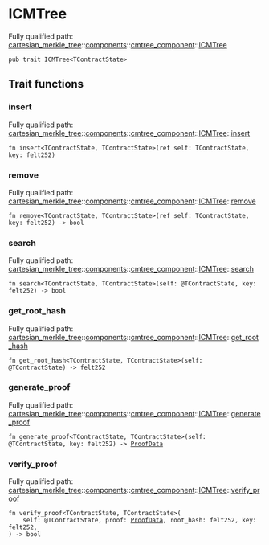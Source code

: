 # ICMTree

Fully qualified path: [cartesian_merkle_tree](./cartesian_merkle_tree.md)::[components](./cartesian_merkle_tree-components.md)::[cmtree_component](./cartesian_merkle_tree-components-cmtree_component.md)::[ICMTree](./cartesian_merkle_tree-components-cmtree_component-ICMTree.md)

<pre><code class="language-cairo">pub trait ICMTree&lt;TContractState&gt;</code></pre>

## Trait functions

### insert

Fully qualified path: [cartesian_merkle_tree](./cartesian_merkle_tree.md)::[components](./cartesian_merkle_tree-components.md)::[cmtree_component](./cartesian_merkle_tree-components-cmtree_component.md)::[ICMTree](./cartesian_merkle_tree-components-cmtree_component-ICMTree.md)::[insert](./cartesian_merkle_tree-components-cmtree_component-ICMTree.md#insert)

<pre><code class="language-cairo">fn insert&lt;TContractState, TContractState&gt;(ref self: TContractState, key: felt252)</code></pre>


### remove

Fully qualified path: [cartesian_merkle_tree](./cartesian_merkle_tree.md)::[components](./cartesian_merkle_tree-components.md)::[cmtree_component](./cartesian_merkle_tree-components-cmtree_component.md)::[ICMTree](./cartesian_merkle_tree-components-cmtree_component-ICMTree.md)::[remove](./cartesian_merkle_tree-components-cmtree_component-ICMTree.md#remove)

<pre><code class="language-cairo">fn remove&lt;TContractState, TContractState&gt;(ref self: TContractState, key: felt252) -&gt; bool</code></pre>


### search

Fully qualified path: [cartesian_merkle_tree](./cartesian_merkle_tree.md)::[components](./cartesian_merkle_tree-components.md)::[cmtree_component](./cartesian_merkle_tree-components-cmtree_component.md)::[ICMTree](./cartesian_merkle_tree-components-cmtree_component-ICMTree.md)::[search](./cartesian_merkle_tree-components-cmtree_component-ICMTree.md#search)

<pre><code class="language-cairo">fn search&lt;TContractState, TContractState&gt;(self: @TContractState, key: felt252) -&gt; bool</code></pre>


### get_root_hash

Fully qualified path: [cartesian_merkle_tree](./cartesian_merkle_tree.md)::[components](./cartesian_merkle_tree-components.md)::[cmtree_component](./cartesian_merkle_tree-components-cmtree_component.md)::[ICMTree](./cartesian_merkle_tree-components-cmtree_component-ICMTree.md)::[get_root_hash](./cartesian_merkle_tree-components-cmtree_component-ICMTree.md#get_root_hash)

<pre><code class="language-cairo">fn get_root_hash&lt;TContractState, TContractState&gt;(self: @TContractState) -&gt; felt252</code></pre>


### generate_proof

Fully qualified path: [cartesian_merkle_tree](./cartesian_merkle_tree.md)::[components](./cartesian_merkle_tree-components.md)::[cmtree_component](./cartesian_merkle_tree-components-cmtree_component.md)::[ICMTree](./cartesian_merkle_tree-components-cmtree_component-ICMTree.md)::[generate_proof](./cartesian_merkle_tree-components-cmtree_component-ICMTree.md#generate_proof)

<pre><code class="language-cairo">fn generate_proof&lt;TContractState, TContractState&gt;(self: @TContractState, key: felt252) -&gt; <a href="cartesian_merkle_tree-components-cmtree_component-ProofData.html">ProofData</a></code></pre>


### verify_proof

Fully qualified path: [cartesian_merkle_tree](./cartesian_merkle_tree.md)::[components](./cartesian_merkle_tree-components.md)::[cmtree_component](./cartesian_merkle_tree-components-cmtree_component.md)::[ICMTree](./cartesian_merkle_tree-components-cmtree_component-ICMTree.md)::[verify_proof](./cartesian_merkle_tree-components-cmtree_component-ICMTree.md#verify_proof)

<pre><code class="language-cairo">fn verify_proof&lt;TContractState, TContractState&gt;(
    self: @TContractState, proof: <a href="cartesian_merkle_tree-components-cmtree_component-ProofData.html">ProofData</a>, root_hash: felt252, key: felt252,
) -&gt; bool</code></pre>


